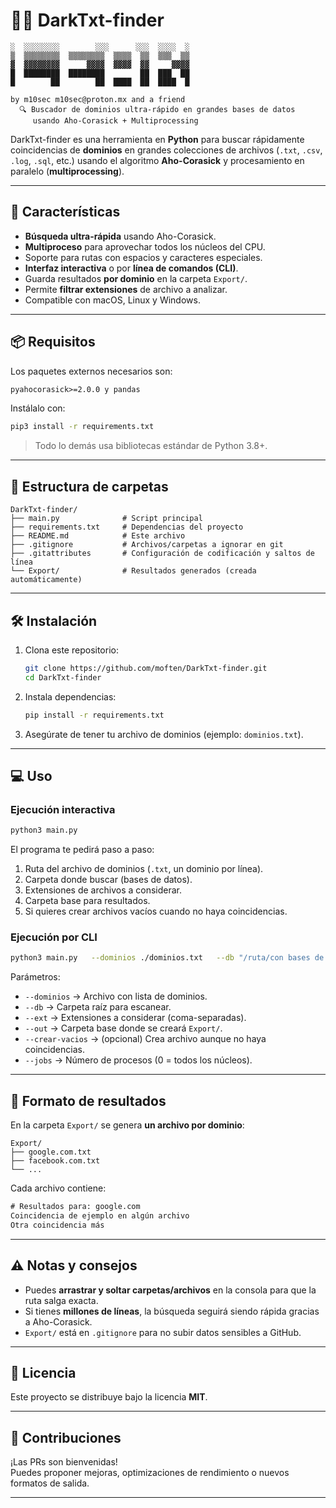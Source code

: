 # 🕵️‍♂️ DarkTxt-finder

```
░  ░░░░░░░░        ░░░      ░░░  ░░░░  ░
▒  ▒▒▒▒▒▒▒▒  ▒▒▒▒▒▒▒▒  ▒▒▒▒  ▒▒  ▒▒▒  ▒▒
▓  ▓▓▓▓▓▓▓▓      ▓▓▓▓  ▓▓▓▓  ▓▓     ▓▓▓▓
█  ████████  ████████        ██  ███  ██
█        ██        ██  ████  ██  ████  █
                                        
by m10sec m10sec@proton.mx and a friend
  🔍 Buscador de dominios ultra-rápido en grandes bases de datos
     usando Aho-Corasick + Multiprocessing
```

DarkTxt-finder es una herramienta en **Python** para buscar rápidamente coincidencias de **dominios** en grandes colecciones de archivos (`.txt`, `.csv`, `.log`, `.sql`, etc.) usando el algoritmo **Aho-Corasick** y procesamiento en paralelo (**multiprocessing**).

---

## 🚀 Características

- **Búsqueda ultra-rápida** usando Aho-Corasick.
- **Multiproceso** para aprovechar todos los núcleos del CPU.
- Soporte para rutas con espacios y caracteres especiales.
- **Interfaz interactiva** o por **línea de comandos (CLI)**.
- Guarda resultados **por dominio** en la carpeta `Export/`.
- Permite **filtrar extensiones** de archivo a analizar.
- Compatible con macOS, Linux y Windows.

---

## 📦 Requisitos

Los paquetes externos necesarios son:

```txt
pyahocorasick>=2.0.0 y pandas
```

Instálalo con:

```bash
pip3 install -r requirements.txt 
```

> Todo lo demás usa bibliotecas estándar de Python 3.8+.

---

## 📂 Estructura de carpetas

```
DarkTxt-finder/
├── main.py              # Script principal
├── requirements.txt     # Dependencias del proyecto
├── README.md            # Este archivo
├── .gitignore           # Archivos/carpetas a ignorar en git
├── .gitattributes       # Configuración de codificación y saltos de línea
└── Export/              # Resultados generados (creada automáticamente)
```

---

## 🛠 Instalación

1. Clona este repositorio:
   ```bash
   git clone https://github.com/moften/DarkTxt-finder.git
   cd DarkTxt-finder
   ```

2. Instala dependencias:
   ```bash
   pip install -r requirements.txt
   ```

3. Asegúrate de tener tu archivo de dominios (ejemplo: `dominios.txt`).

---

## 💻 Uso

### Ejecución interactiva
```bash
python3 main.py
```
El programa te pedirá paso a paso:
1. Ruta del archivo de dominios (`.txt`, un dominio por línea).
2. Carpeta donde buscar (bases de datos).
3. Extensiones de archivos a considerar.
4. Carpeta base para resultados.
5. Si quieres crear archivos vacíos cuando no haya coincidencias.

### Ejecución por CLI
```bash
python3 main.py   --dominios ./dominios.txt   --db "/ruta/con bases de datos"   --ext txt,csv,log,sql   --out ./   --crear-vacios   --jobs 0
```

Parámetros:
- `--dominios` → Archivo con lista de dominios.
- `--db` → Carpeta raíz para escanear.
- `--ext` → Extensiones a considerar (coma-separadas).
- `--out` → Carpeta base donde se creará `Export/`.
- `--crear-vacios` → (opcional) Crea archivo aunque no haya coincidencias.
- `--jobs` → Número de procesos (0 = todos los núcleos).

---

## 📜 Formato de resultados

En la carpeta `Export/` se genera **un archivo por dominio**:
```
Export/
├── google.com.txt
├── facebook.com.txt
└── ...
```

Cada archivo contiene:
```txt
# Resultados para: google.com
Coincidencia de ejemplo en algún archivo
Otra coincidencia más
```

---

## ⚠️ Notas y consejos

- Puedes **arrastrar y soltar carpetas/archivos** en la consola para que la ruta salga exacta.
- Si tienes **millones de líneas**, la búsqueda seguirá siendo rápida gracias a Aho-Corasick.
- `Export/` está en `.gitignore` para no subir datos sensibles a GitHub.

---

## 📄 Licencia

Este proyecto se distribuye bajo la licencia **MIT**.

---

## 🤝 Contribuciones

¡Las PRs son bienvenidas!  
Puedes proponer mejoras, optimizaciones de rendimiento o nuevos formatos de salida.

---
 
